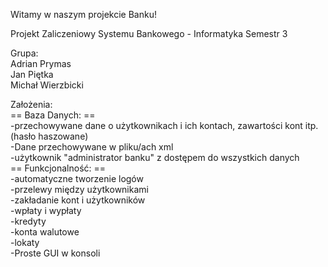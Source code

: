 Witamy w naszym projekcie Banku!  
  
Projekt Zaliczeniowy Systemu Bankowego - Informatyka Semestr 3  
  
Grupa:  
Adrian Prymas  
Jan Piętka  
Michał Wierzbicki  
  
Założenia:  
== Baza Danych: ==  
 -przechowywane dane o użytkownikach i ich kontach, zawartości kont itp. (hasło haszowane)  
 -Dane przechowywane w pliku/ach xml  
 -użytkownik "administrator banku" z dostępem do wszystkich danych  
== Funkcjonalność: ==  
 -automatyczne tworzenie logów  
 -przelewy między użytkownikami  
 -zakładanie kont i użytkowników  
 -wpłaty i wypłaty  
 -kredyty  
 -konta walutowe  
 -lokaty  
 -Proste GUI w konsoli
